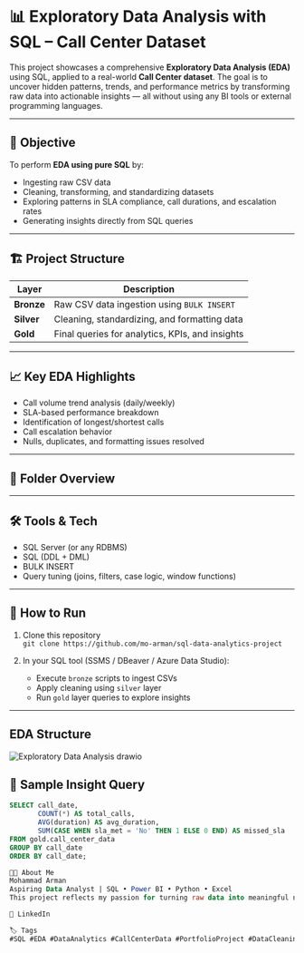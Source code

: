 # 📊 Exploratory Data Analysis with SQL – Call Center Dataset

This project showcases a comprehensive **Exploratory Data Analysis (EDA)** using SQL, applied to a real-world **Call Center dataset**. The goal is to uncover hidden patterns, trends, and performance metrics by transforming raw data into actionable insights — all without using any BI tools or external programming languages.

---

## 🧠 Objective

To perform **EDA using pure SQL** by:
- Ingesting raw CSV data
- Cleaning, transforming, and standardizing datasets
- Exploring patterns in SLA compliance, call durations, and escalation rates
- Generating insights directly from SQL queries

---

## 🏗️ Project Structure

| Layer  | Description |
|--------|-------------|
| **Bronze** | Raw CSV data ingestion using `BULK INSERT` |
| **Silver** | Cleaning, standardizing, and formatting data |
| **Gold** | Final queries for analytics, KPIs, and insights |

---

## 📈 Key EDA Highlights

- Call volume trend analysis (daily/weekly)
- SLA-based performance breakdown
- Identification of longest/shortest calls
- Call escalation behavior
- Nulls, duplicates, and formatting issues resolved

---

## 📁 Folder Overview


---

## 🛠️ Tools & Tech

- SQL Server (or any RDBMS)
- SQL (DDL + DML)
- BULK INSERT
- Query tuning (joins, filters, case logic, window functions)

---

## 🚀 How to Run

1. Clone this repository  
   `git clone https://github.com/mo-arman/sql-data-analytics-project`

2. In your SQL tool (SSMS / DBeaver / Azure Data Studio):
   - Execute `bronze` scripts to ingest CSVs  
   - Apply cleaning using `silver` layer  
   - Run `gold` layer queries to explore insights

---

## EDA Structure 
![Exploratory Data Analysis drawio](https://github.com/user-attachments/assets/8c384f6a-fa29-4220-a065-ac3f6a1997f6)


## 📌 Sample Insight Query

```sql
SELECT call_date,
       COUNT(*) AS total_calls,
       AVG(duration) AS avg_duration,
       SUM(CASE WHEN sla_met = 'No' THEN 1 ELSE 0 END) AS missed_sla
FROM gold.call_center_data
GROUP BY call_date
ORDER BY call_date;

👨‍💻 About Me
Mohammad Arman
Aspiring Data Analyst | SQL • Power BI • Python • Excel
This project reflects my passion for turning raw data into meaningful narratives using structured querying alone.

🔗 LinkedIn

🏷️ Tags
#SQL #EDA #DataAnalytics #CallCenterData #PortfolioProject #DataCleaning
